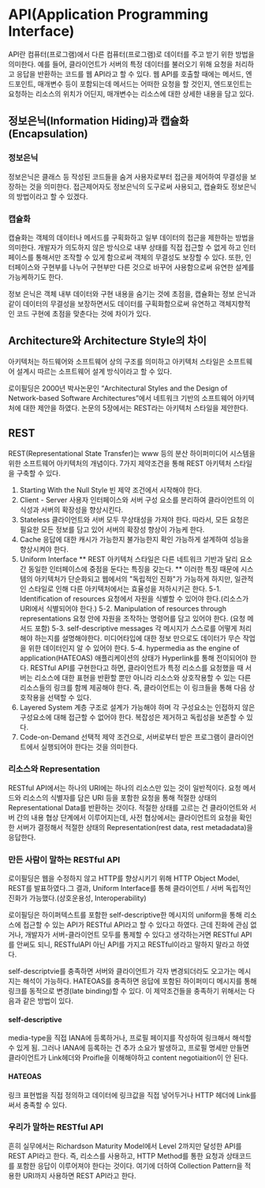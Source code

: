 # API(Application Programming Interface)
API란 컴퓨터(프로그램)에서 다른 컴퓨터(프로그램)로 데이터를 주고 받기 위한 방법을 의미한다. 예를 들어, 클라이언트가 서버의 특정 데이터를 불러오기 위해 요청을 처리하고 응답을 반환하는 코드를 웹 API라고 할 수 있다. 
웹 API를 호출할 때에는 메서드, 엔드포인트, 매개변수 등이 포함되는데 메서드는 어떠한 요청을 할 것인지, 엔드포인트는 요청하는 리소스의 위치가 어딘지, 매개변수는 리소스에 대한 상세한 내용을 담고 있다.
## 정보은닉(Information Hiding)과 캡슐화(Encapsulation)
### 정보은닉
정보은닉은 클래스 등 작성된 코드들을 숨겨 사용자로부터 접근을 제어하여 무결성을 보장하는 것을 의미한다. 접근제어자도 정보은닉의 도구로써 사용되고, 캡슐화도 정보은닉의 방법이라고 할 수 있겠다.
### 캡슐화
캡슐화는 객체의 데이터나 메서드를 구획화하고 일부 데이터의 접근을 제한하는 방법을 의미한다. 개발자가 의도하지 않은 방식으로 내부 상태를 직접 접근할 수 없게 하고 인터페이스를 통해서만 조작할 수 있게 함으로써 객체의 무결성도 보장할 수 있다.
또한, 인터페이스와 구현부를 나누어 구현부만 다른 것으로 바꾸어 사용함으로써 유연한 설계를 가능케하기도 한다.

정보 은닉은 객체 내부 데이터와 구현 내용을 숨기는 것에 초점을, 캡슐화는 정보 은닉과 같이 데이터의 무결성을 보장하면서도 데이터를 구획화함으로써 유연하고 객체지향적인 코드 구현에 초점을 맞춘다는 것에 차이가 있다.

## Architecture와 Architecture Style의 차이
아키텍처는 하드웨어와 소프트웨어 상의 구조를 의미하고 아키텍처 스타일은 소프트웨어 설계시 따르는 소프트웨어 설계 방식이라고 할 수 있다.

로이필딩은 2000년 박사논문인 “Architectural Styles and the Design of Network-based Software Architectures”에서 네트워크 기반의 소프트웨어 아키텍처에 대한 제안을 하였다. 논문의 5장에서는 REST라는 아키텍처 스타일을 제안한다.

## REST
REST(Representational State Transfer)는 www 등의 분산 하이퍼미디어 시스템을 위한 소프트웨어 아키텍처의 개념이다. 
7가지 제약조건을 통해 REST 아키텍처 스타일을 구축할 수 있다.
1. Starting With the Null Style
빈 제약 조건에서 시작해야 한다.
2. Client - Server
사용자 인터페이스와 서버 구성 요소를 분리하여 클라이언트의 이식성과 서버의 확장성을 향상시킨다. 
3. Stateless
클라이언트와 서버 모두 무상태성을 가져야 한다. 따라서, 모든 요청은 필요한 모든 정보를 담고 있어 서버의 확장성 향상이 가능케 한다.
4. Cache
응답에 대한 캐시가 가능한지 불가능한지 확인 가능하게 설계하여 성능을 향상시켜야 한다.
5. Uniform Interface
** REST 아키텍처 스타일은 다른 네트워크 기반과 달리 요소간 동일한 인터페이스에 중점을 둔다는 특징을 갖는다. ** 이러한 특징 때문에 시스템의 아키텍처가 단순화되고 웹에서의 "독립적인 진화"가 가능하게 하지만, 일관적인 스타일로 인해 다른 아키텍처에서는 효율성을 저하시키곤 한다.
5-1. Identification of resources
요청에서 자원을 식별할 수 있어야 한다.(리소스가 URI에서 식별되어야 한다.)
5-2. Manipulation of resources through representations
요청 안에 자원을 조작하는 명령어를 담고 있어야 한다. (요청 메서드 포함)
5-3. self-descriptive messages
각 메시지가 스스로를 어떻게 처리해야 하는지를 설명해야한다. 미디어타입에 대한 정보 만으로도 데이터가 무슨 작업을 위한 데이터인지 알 수 있어야 한다.
5-4. hypermedia as the engine of application(HATEOAS)
애플리케이션의 상태가 Hyperlink를 통해 전이되어야 한다. RESTful API를 구현한다고 하면, 클라이언트가 특정 리소스를 요청했을 때 서버는 리소스에 대한 표현을 반환할 뿐만 아니라 리소스와 상호작용할 수 있는 다른 리소스들의 링크를 함께 제공해야 한다. 즉, 클라이언트는 이 링크들을 통해 다음 상호작용을 선택할 수 있다.
6. Layered System
계층 구조로 설계가 가능해야 하며 각 구성요소는 인접하지 않은 구성요소에 대해 접근할 수 없어야 한다. 복잡성은 제거하고 독립성을 보존할 수 있다.
7. Code-on-Demand
선택적 제약 조건으로, 서버로부터 받은 프로그램이 클라이언트에서 실행되어야 한다는 것을 의미한다.

### 리소스와 Representation
RESTful API에서는 하나의 URI에는 하나의 리소스만 있는 것이 일반적이다. 요청 메서드와 리소스의 식별자를 담은 URI 등을 포함한 요청을 통해 적절한 상태의 Representational Data를 반환하는 것이다. 적절한 상태를 고르는 건 클라이언트와 서버 간의 내용 협상 단계에서 이루어지는데, 사전 협상에서는 클라이언트의 요청을 확인한 서버가 결정해서 적절한 상태의 Representation(rest data, rest metadadata)을 응답한다. 

### 만든 사람이 말하는 RESTful API
로이필딩은 웹을 수정하지 않고 HTTP를 향상시키기 위해 HTTP Object Model, REST를 발표하였다.그 결과, Uniform Interface를 통해 클라이언트 / 서버 독립적인 진화가 가능했다.(상호운용성, Interoperability)

로이필딩은 하이퍼텍스트를 포함한 self-descriptive한 메시지의 uniform을 통해 리소스에 접근할 수 있는 API가 RESTful API라고 할 수 있다고 하였다. 근데 진화에 관심 없거나, 개발자가 서버-클라이언트 모두를 통제할 수 있다고 생각하는거면 RESTful API를 안써도 되니, RESTfulAPI 아닌 API를 가지고 RESTful이라고 말하지 말라고 하였다.

self-descriptvie를 충족하면 서버와 클라이언트가 각자 변경되더라도 오고가는 메시지는 해석이 가능하다. HATEOAS를 충족하면 응답에 포함된 하이퍼미디 메시지를 통해 링크를 동적으로 변경(late binding)할 수 있다. 이 제약조건들을 충족하기 위해서는 다음과 같은 방법이 있다.

#### self-descriptive
media-type을 직접 IANA에 등록하거나, 프로필 페이지를 작성하여 링크해서 해석할 수 있게 됨.
그러나 IANA에 등록하는 건 추가 소요가 발생하고, 프로필 명세만 만들면 클라이언트가 Link헤더와 Proifle을 이해해야하고 content  negotiaition이 안 된다. 
#### HATEOAS
링크 표현법을 직접 정의하고 데이터에 링크값을 직접 넣어두거나 HTTP 헤더에 Link를 써서 충족할 수 있다.

### 우리가 말하는 RESTful API
흔히 실무에서는 Richardson Maturity Model에서 Level 2까지만 달성한 API를 REST API라고 한다. 즉, 리소스를 사용하고, HTTP Method를 통한 요청과 상태코드를 포함한 응답이 이루어져야 한다는 것이다. 여기에 더하여 Collection Pattern을 적용한 URI까지 사용하면 REST API라고 한다.
